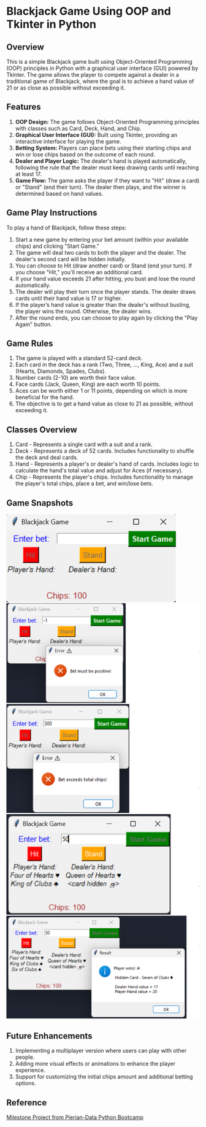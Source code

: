 # Blackjack Game Using OOP and Tkinter in Python

## Overview

This is a simple Blackjack game built using Object-Oriented Programming (OOP) principles in Python with a graphical user interface (GUI) powered by Tkinter. The game allows the player to compete against a dealer in a traditional game of Blackjack, where the goal is to achieve a hand value of 21 or as close as possible without exceeding it.

## Features

1. **OOP Design:** The game follows Object-Oriented Programming principles with classes such as Card, Deck, Hand, and Chip.
2. **Graphical User Interface (GUI):** Built using Tkinter, providing an interactive interface for playing the game.
3. **Betting System:** Players can place bets using their starting chips and win or lose chips based on the outcome of each round.
4. **Dealer and Player Logic:** The dealer's hand is played automatically, following the rule that the dealer must keep drawing cards until reaching at least 17.
5. **Game Flow:** The game asks the player if they want to "Hit" (draw a card) or "Stand" (end their turn). The dealer then plays, and the winner is determined based on hand values.

## Game Play Instructions

To play a hand of Blackjack, follow these steps:

1. Start a new game by entering your bet amount (within your available chips) and clicking "Start Game."
2. The game will deal two cards to both the player and the dealer. The dealer's second card will be hidden initially.
3. You can choose to Hit (draw another card) or Stand (end your turn). If you choose "Hit," you'll receive an additional card.
4. If your hand value exceeds 21 after hitting, you bust and lose the round automatically.
5. The dealer will play their turn once the player stands. The dealer draws cards until their hand value is 17 or higher.
6. If the player’s hand value is greater than the dealer's without busting, the player wins the round. Otherwise, the dealer wins.
7. After the round ends, you can choose to play again by clicking the "Play Again" button.

## Game Rules

1. The game is played with a standard 52-card deck.
2. Each card in the deck has a rank (Two, Three, ..., King, Ace) and a suit (Hearts, Diamonds, Spades, Clubs).
3. Number cards (2-10) are worth their face value.
4. Face cards (Jack, Queen, King) are each worth 10 points.
5. Aces can be worth either 1 or 11 points, depending on which is more beneficial for the hand.
6. The objective is to get a hand value as close to 21 as possible, without exceeding it.

## Classes Overview

1. Card - Represents a single card with a suit and a rank.
2. Deck - Represents a deck of 52 cards. Includes functionality to shuffle the deck and deal cards.
3. Hand - Represents a player's or dealer's hand of cards. Includes logic to calculate the hand's total value and adjust for Aces (if necessary).
4. Chip - Represents the player's chips. Includes functionality to manage the player's total chips, place a bet, and win/lose bets.

## Game Snapshots

![Game Window](photos/game-window.png)
![Message box with an error message](photos/error1.png)
![Message box with an error message](photos/error2.png)
![Initial cards from a game](photos/initial-cards.png)
![Message box displaying the result](photos/player-wins.png)

## Future Enhancements

1. Implementing a multiplayer version where users can play with other people.
2. Adding more visual effects or animations to enhance the player experience.
3. Support for customizing the initial chips amount and additional betting options.

## Reference

[Milestone Project from Pierian-Data Python Bootcamp](https://www.udemy.com/course/complete-python-bootcamp)
